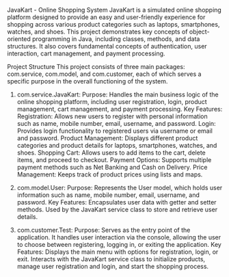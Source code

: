 JavaKart - Online Shopping System
JavaKart is a simulated online shopping platform designed to provide an easy and user-friendly experience for shopping across various product categories such as laptops, smartphones, watches, and shoes. This project demonstrates key concepts of object-oriented programming in Java, including classes, methods, and data structures. It also covers fundamental concepts of authentication, user interaction, cart management, and payment processing.

Project Structure
This project consists of three main packages: com.service, com.model, and com.customer, each of which serves a specific purpose in the overall functioning of the system.

1. com.service.JavaKart:
Purpose: Handles the main business logic of the online shopping platform, including user registration, login, product management, cart management, and payment processing.
Key Features:
Registration: Allows new users to register with personal information such as name, mobile number, email, username, and password.
Login: Provides login functionality to registered users via username or email and password.
Product Management: Displays different product categories and product details for laptops, smartphones, watches, and shoes.
Shopping Cart: Allows users to add items to the cart, delete items, and proceed to checkout.
Payment Options: Supports multiple payment methods such as Net Banking and Cash on Delivery.
Price Management: Keeps track of product prices using lists and maps.

2. com.model.User:
Purpose: Represents the User model, which holds user information such as name, mobile number, email, username, and password.
Key Features:
Encapsulates user data with getter and setter methods.
Used by the JavaKart service class to store and retrieve user details.

3. com.customer.Test:
Purpose: Serves as the entry point of the application. It handles user interaction via the console, allowing the user to choose between registering, logging in, or exiting the application.
Key Features:
Displays the main menu with options for registration, login, or exit.
Interacts with the JavaKart service class to initialize products, manage user registration and login, and start the shopping process.
